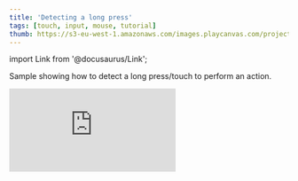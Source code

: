 ```yaml
---
title: 'Detecting a long press'
tags: [touch, input, mouse, tutorial]
thumb: https://s3-eu-west-1.amazonaws.com/images.playcanvas.com/projects/12/438459/3173EE-image-75.jpg
---
```


import Link from '@docusaurus/Link';

Sample showing how to detect a long press/touch to perform an action.

<div className="iframe-container">
    <iframe loading="lazy" src="https://playcanv.as/p/kuSZj1KM/" title="Detecting a long press" webkitallowfullscreen="true" mozallowfullscreen="true" allow="autoplay" allowfullscreen="true" allowvr="" scrolling="no" frameborder="0" />
</div>

<Link to='https://playcanvas.com/project/438459/'>Open Project ↗</Link>
